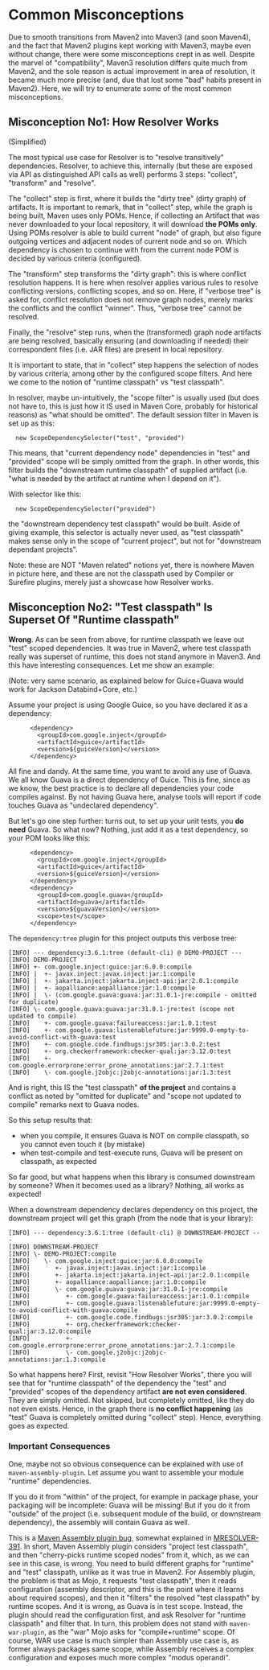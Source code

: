 # Common Misconceptions
<!--
Licensed to the Apache Software Foundation (ASF) under one
or more contributor license agreements.  See the NOTICE file
distributed with this work for additional information
regarding copyright ownership.  The ASF licenses this file
to you under the Apache License, Version 2.0 (the
"License"); you may not use this file except in compliance
with the License.  You may obtain a copy of the License at

    http://www.apache.org/licenses/LICENSE-2.0

Unless required by applicable law or agreed to in writing,
software distributed under the License is distributed on an
"AS IS" BASIS, WITHOUT WARRANTIES OR CONDITIONS OF ANY
KIND, either express or implied.  See the License for the
specific language governing permissions and limitations
under the License.
-->

Due to smooth transitions from Maven2 into Maven3 (and soon
Maven4), and the fact that Maven2 plugins kept working with Maven3, maybe
even without change, there were some misconceptions crept in 
as well. Despite the marvel of "compatibility", Maven3 resolution
differs quite much from Maven2, and the sole reason is actual improvement
in area of resolution, it became much more precise (and, due
that lost some "bad" habits present in Maven2). Here, we will try to
enumerate some of the most common misconceptions.

## Misconception No1: How Resolver Works

(Simplified)

The most typical use case for Resolver is to "resolve transitively" 
dependencies. Resolver, to achieve this, internally (but these are
exposed via API as distinguished API calls as well) performs 3 steps:
"collect", "transform" and "resolve".

The "collect" step is first, where it builds the "dirty tree" (dirty graph)
of artifacts. It is important to remark, that in "collect" step, while 
the graph is being built, Maven uses only POMs. Hence, if collecting an 
Artifact that was never downloaded to your local repository, it will 
download **the POMs only**. Using POMs resolver is able to build current 
"node" of graph, but also figure outgoing vertices and adjacent nodes of 
current node and so on. Which dependency is chosen to continue with from
the current node POM is decided by various criteria (configured).

The "transform" step transforms the "dirty graph": this is where conflict resolution
happens. It is here when resolver applies various rules to resolve conflicting 
versions, conflicting scopes, and so on. Here, if "verbose tree" is asked for,
conflict resolution does not remove graph nodes, merely marks the conflicts
and the conflict "winner". Thus, "verbose tree" cannot be resolved.

Finally, the "resolve" step runs, when the (transformed) graph node artifacts
are being resolved, basically ensuring (and downloading if needed) their 
correspondent files (i.e. JAR files) are present in local repository.

It is important to state, that in "collect" step happens the selection of nodes
by various criteria, among other by the configured scope filters. And here we
come to the notion of "runtime classpath" vs "test classpath". 

In resolver, maybe un-intuitively, the "scope filter" is usually used (but does 
not have to, this is just how it IS used in Maven Core, probably for historical
reasons) as "what should be omitted". The default session filter in Maven 
is set up as this:

```
  new ScopeDependencySelector("test", "provided")
```

This means, that "current dependency node" dependencies in "test" and "provided" scope
will be simply omitted from the graph. In other words, this filter builds
the "downstream runtime classpath" of supplied artifact (i.e. "what is needed by the 
artifact at runtime when I depend on it").

With selector like this:

```
  new ScopeDependencySelector("provided")
```

the "downstream dependency test classpath" would be built. Aside of giving example,
this selector is actually never used, as "test classpath" makes sense only in the
scope of "current project", but not for "downstream dependant projects".

Note: these are NOT "Maven related" notions yet, there is nowhere Maven in picture here,
and these are not the classpath used by Compiler or Surefire plugins, merely just
a showcase how Resolver works.


## Misconception No2: "Test classpath" Is Superset Of "Runtime classpath"

**Wrong**. As can be seen from above, for runtime classpath we leave out "test" scoped
dependencies. It was true in Maven2, where test classpath really was superset of runtime, 
this does not stand anymore in Maven3. And this have interesting consequences. Let me show an example:

(Note: very same scenario, as explained below for Guice+Guava would work for Jackson Databind+Core, etc.)

Assume your project is using Google Guice, so you have declared it as a dependency:

```
      <dependency>
        <groupId>com.google.inject</groupId>
        <artifactId>guice</artifactId>
        <version>${guiceVersion}</version>
      </dependency>
```

All fine and dandy. At the same time, you want to avoid any use of Guava. We all know Guava is a direct dependency 
of Guice. This is fine, since as we know, the best practice is to declare all dependencies your code compiles 
against. By not having Guava here, analyse tools will report if code touches Guava as "undeclared dependency".

But let's go one step further: turns out, to set up your unit tests, you **do need** Guava. So what now? Nothing, just 
add it as a test dependency, so your POM looks like this:

```
      <dependency>
        <groupId>com.google.inject</groupId>
        <artifactId>guice</artifactId>
        <version>${guiceVersion}</version>
      </dependency>
      <dependency>
        <groupId>com.google.guava</groupId>
        <artifactId>guava</artifactId>
        <version>${guavaVersion}</version>
        <scope>test</scope>
      </dependency>
```

The `dependency:tree` plugin for this project outputs this verbose tree:

```
[INFO] --- dependency:3.6.1:tree (default-cli) @ DEMO-PROJECT ---
[INFO] DEMO-PROJECT
[INFO] +- com.google.inject:guice:jar:6.0.0:compile
[INFO] |  +- javax.inject:javax.inject:jar:1:compile
[INFO] |  +- jakarta.inject:jakarta.inject-api:jar:2.0.1:compile
[INFO] |  +- aopalliance:aopalliance:jar:1.0:compile
[INFO] |  \- (com.google.guava:guava:jar:31.0.1-jre:compile - omitted for duplicate)
[INFO] \- com.google.guava:guava:jar:31.0.1-jre:test (scope not updated to compile)
[INFO]    +- com.google.guava:failureaccess:jar:1.0.1:test
[INFO]    +- com.google.guava:listenablefuture:jar:9999.0-empty-to-avoid-conflict-with-guava:test
[INFO]    +- com.google.code.findbugs:jsr305:jar:3.0.2:test
[INFO]    +- org.checkerframework:checker-qual:jar:3.12.0:test
[INFO]    +- com.google.errorprone:error_prone_annotations:jar:2.7.1:test
[INFO]    \- com.google.j2objc:j2objc-annotations:jar:1.3:test
```

And is right, this IS the "test classpath" **of the project** and contains a conflict as noted by "omitted for duplicate"
and "scope not updated to compile" remarks next to Guava nodes.

So this setup results that:
* when you compile, it ensures Guava is NOT on compile classpath, so you cannot even touch it (by mistake)
* when test-compile and test-execute runs, Guava will be present on classpath, as expected

So far good, but what happens when this library is consumed downstream by someone? When it becomes used as a library?
Nothing, all works as expected!

When a downstream dependency declares dependency on this project, the downstream project will get this graph (from
the node that is your library):

```
[INFO] --- dependency:3.6.1:tree (default-cli) @ DOWNSTREAM-PROJECT ---
[INFO] DOWNSTREAM-PROJECT
[INFO] \- DEMO-PROJECT:compile
[INFO]    \- com.google.inject:guice:jar:6.0.0:compile
[INFO]       +- javax.inject:javax.inject:jar:1:compile
[INFO]       +- jakarta.inject:jakarta.inject-api:jar:2.0.1:compile
[INFO]       +- aopalliance:aopalliance:jar:1.0:compile
[INFO]       \- com.google.guava:guava:jar:31.0.1-jre:compile
[INFO]          +- com.google.guava:failureaccess:jar:1.0.1:compile
[INFO]          +- com.google.guava:listenablefuture:jar:9999.0-empty-to-avoid-conflict-with-guava:compile
[INFO]          +- com.google.code.findbugs:jsr305:jar:3.0.2:compile
[INFO]          +- org.checkerframework:checker-qual:jar:3.12.0:compile
[INFO]          +- com.google.errorprone:error_prone_annotations:jar:2.7.1:compile
[INFO]          \- com.google.j2objc:j2objc-annotations:jar:1.3:compile
```

So what happens here? First, revisit "How Resolver Works", there you will see that for "runtime classpath" of the
dependency the "test" and "provided" scopes of the dependency artifact **are not even considered**. They are simply
omitted. Not skipped, but completely omitted, like they do not even exists. Hence, in the graph there is 
**no conflict happening** (as "test" Guava is completely omitted during "collect" step). Hence, everything 
goes as expected.

### Important Consequences

One, maybe not so obvious consequence can be explained with use of `maven-assembly-plugin`. Let assume you want to
assemble your module "runtime" dependencies.

If you do it from "within" of the project, for example in package phase, your packaging will be incomplete: 
Guava will be missing! But if you do it from "outside" of the project (i.e. subsequent module of the build, or 
downstream dependency), the assembly will contain Guava as well.

This is a [Maven Assembly plugin bug](https://issues.apache.org/jira/browse/MASSEMBLY-1008), somewhat explained 
in [MRESOLVER-391](https://issues.apache.org/jira/browse/MRESOLVER-391). In short, Maven Assembly plugin considers 
"project test classpath", and then "cherry-picks runtime scoped nodes" from it, which, as we can see in this case, 
is wrong. You need to build different graphs for "runtime" and "test" classpath, unlike as it was true in Maven2.
For Assembly plugin, the problem is that as Mojo, it requests "test classpath", then it reads configuration
(assembly descriptor, and this is the point where it learns about required scopes), and then it "filters"
the resolved "test classpath" by runtime scopes. And it is wrong, as Guava is in test scope. Instead, the plugin
should read the configuration first, and ask Resolver for "runtime classpath" and filter that. In turn, this problem
does not stand with `maven-war-plugin`, as the "war" Mojo asks for "compile+runtime" scope. Of course, WAR use case
is much simpler than Assembly use case is, as former always packages same scope, while Assembly receives a complex 
configuration and exposes much more complex "modus operandi".
